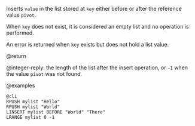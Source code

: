 Inserts `value` in the list stored at `key` either before or after the reference
value `pivot`.

When `key` does not exist, it is considered an empty list and no operation is
performed.

An error is returned when `key` exists but does not hold a list value.

@return

@integer-reply: the length of the list after the insert operation, or `-1` when
the value `pivot` was not found.

@examples

    @cli
    RPUSH mylist "Hello"
    RPUSH mylist "World"
    LINSERT mylist BEFORE "World" "There"
    LRANGE mylist 0 -1
